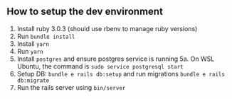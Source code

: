 ## How to setup the dev environment

1. Install ruby 3.0.3 (should use rbenv to manage ruby versions)
2. Run `bundle install`
3. Install `yarn`
4. Run `yarn`
5. Install `postgres` and ensure postgres service is running
   5a. On WSL Ubuntu, the command is `sudo service postgresql start`
6. Setup DB: `bundle e rails db:setup` and run migrations `bundle e rails db:migrate`
7. Run the rails server using `bin/server`
